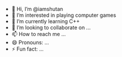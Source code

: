 - 👋 Hi, I’m @iamshutan
- 👀 I’m interested in playing computer games
- 🌱 I’m currently learning C++
- 💞️ I’m looking to collaborate on ...
- 📫 How to reach me ...
- 😄 Pronouns: ...
- ⚡ Fun fact: ...

<!---
iamshutan/iamshutan is a ✨ special ✨ repository because its `README.md` (this file) appears on your GitHub profile.
You can click the Preview link to take a look at your changes.
--->
